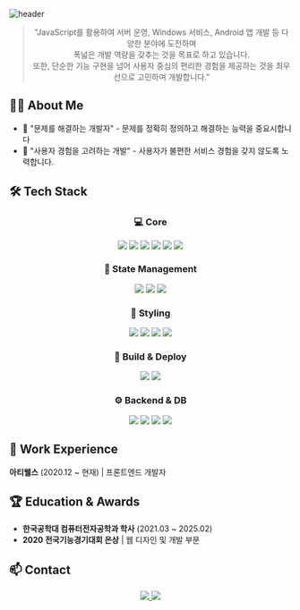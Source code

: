 ![header](https://capsule-render.vercel.app/api?type=waving&color=gradient&height=300&section=header&text=KIM%20MIN%20JAE&fontSize=70&animation=fadeIn&fontAlignY=38&desc=Frontend%20Engineer&descAlignY=60&descAlign=62)

<div align="center">
  
  > "JavaScript를 활용하여 서버 운영, Windows 서비스, Android 앱 개발 등 다양한 분야에 도전하며 <br>
  > 폭넓은 개발 역량을 갖추는 것을 목표로 하고 있습니다. <br>
  > 또한, 단순한 기능 구현을 넘어 사용자 중심의 편리한 경험을 제공하는 것을 최우선으로 고민하며 개발합니다."

</div>

## 👨‍💻 About Me

- 📝 "문제를 해결하는 개발자" - 문제를 정확히 정의하고 해결하는 능력을 중요시합니다
- 🎨 "사용자 경험을 고려하는 개발" - 사용자가 불편한 서비스 경험을 갖지 않도록 노력합니다.

## 🛠️ Tech Stack

<div align="center">
  
  ### 💻 Core
  
  <img src="https://img.shields.io/badge/TypeScript-3178C6?style=for-the-badge&logo=TypeScript&logoColor=white"/>
  <img src="https://img.shields.io/badge/JavaScript-F7DF1E?style=for-the-badge&logo=JavaScript&logoColor=black"/>
  <img src="https://img.shields.io/badge/Vue.js-4FC08D?style=for-the-badge&logo=Vue.js&logoColor=white"/>
  <img src="https://img.shields.io/badge/Nuxt.js-00DC82?style=for-the-badge&logo=Nuxt.js&logoColor=white"/>
  <img src="https://img.shields.io/badge/React-61DAFB?style=for-the-badge&logo=React&logoColor=black"/>
  <img src="https://img.shields.io/badge/Next.js-000000?style=for-the-badge&logo=Next.js&logoColor=white"/>
  
  ### 🔄 State Management
  
  <img src="https://img.shields.io/badge/Vuex-4FC08D?style=for-the-badge&logo=Vue.js&logoColor=white"/>
  <img src="https://img.shields.io/badge/React_Query-FF4154?style=for-the-badge&logo=ReactQuery&logoColor=white"/>
  <img src="https://img.shields.io/badge/Jotai-000000?style=for-the-badge&logo=Jotai&logoColor=white"/>
  
  ### 🎨 Styling
  
  <img src="https://img.shields.io/badge/CSS3-1572B6?style=for-the-badge&logo=CSS3&logoColor=white"/>
  <img src="https://img.shields.io/badge/SCSS-CC6699?style=for-the-badge&logo=Sass&logoColor=white"/>
  <img src="https://img.shields.io/badge/Tailwind_CSS-06B6D4?style=for-the-badge&logo=TailwindCSS&logoColor=white"/>
  <img src="https://img.shields.io/badge/styled--components-DB7093?style=for-the-badge&logo=styled-components&logoColor=white"/>
  
  ### 🔧 Build & Deploy
  
  <img src="https://img.shields.io/badge/Webpack-8DD6F9?style=for-the-badge&logo=Webpack&logoColor=black"/>
  <img src="https://img.shields.io/badge/NGINX-009639?style=for-the-badge&logo=NGINX&logoColor=white"/>
  
  ### ⚙️ Backend & DB
  
  <img src="https://img.shields.io/badge/Node.js-339933?style=for-the-badge&logo=Node.js&logoColor=white"/>
  <img src="https://img.shields.io/badge/Nest.js-E0234E?style=for-the-badge&logo=NestJS&logoColor=white"/>
  <img src="https://img.shields.io/badge/MySQL-4479A1?style=for-the-badge&logo=MySQL&logoColor=white"/>
  <img src="https://img.shields.io/badge/PostgreSQL-4169E1?style=for-the-badge&logo=PostgreSQL&logoColor=white"/>
  
</div>

## 💼 Work Experience

**아티웰스** (2020.12 ~ 현재) | 프론트엔드 개발자

## 🏆 Education & Awards

- **한국공학대 컴퓨터전자공학과 학사** (2021.03 ~ 2025.02)
- **2020 전국기능경기대회 은상** | 웹 디자인 및 개발 부문

## 📫 Contact

<div align="center">
  
  <a href="mailto:mingit55@gmail.com">
    <img src="https://img.shields.io/badge/Gmail-EA4335?style=for-the-badge&logo=Gmail&logoColor=white"/>
  </a>
  <a href="https://mingit.site">
    <img src="https://img.shields.io/badge/Blog-000000?style=for-the-badge&logo=GitHub&logoColor=white"/>
  </a>
  
</div>
